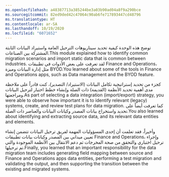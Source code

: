 ```yaml
---
ms.openlocfilehash: a48387713a385244be3a03b90ad04a8f9a290bce
ms.sourcegitcommit: 82ed9ded42c47064c90ab6fe717893447cd48796
ms.translationtype: HT
ms.contentlocale: ar-SA
ms.lasthandoff: 10/19/2020
ms.locfileid: "6071652"
---
```

<span data-ttu-id="4ba2b-101">توضح هذه الوحدة كيفية تحديد سيناريوهات الترحيل العامة واستيراد البيانات الثابتة المشتركة بين الصناعات.</span><span class="sxs-lookup"><span data-stu-id="4ba2b-101">This module explained how to identify common migration scenarios and import static data that is common between industries.</span></span> <span data-ttu-id="4ba2b-102">لقد تعرفت على بعض الأدوات في تطبيقات Finance and Operations، مثل إدارة البيانات وميزة BYOD.</span><span class="sxs-lookup"><span data-stu-id="4ba2b-102">You learned about some of the tools in Finance and Operations apps, such as Data management and the BYOD feature.</span></span>

<span data-ttu-id="4ba2b-103">كجزء من تحديد إستراتيجية تكامل البيانات (الاستيراد/ التصدير)، كنت قادراً على ملاحظة مدى أهمية تحديد الأنظمة (القديمة) ذات الصلة وإنشاء خطط اختبار لترحيل البيانات ومراجعتها.</span><span class="sxs-lookup"><span data-stu-id="4ba2b-103">As part of selecting a data integration (import/export) strategy, you were able to observe how important it is to identify relevant (legacy) systems, create, and review test plans for data migration.</span></span> <span data-ttu-id="4ba2b-104">كما تعرفت أيضاً على تحديد واستخراج بيانات المصدر وكيانات البيانات والعناصر ذات الصلة.</span><span class="sxs-lookup"><span data-stu-id="4ba2b-104">You also learned about identifying and extracting source data, and its relevant data entities and elements.</span></span>

<span data-ttu-id="4ba2b-105">وأخيراً، فقد تعلمت أن إحدى المسؤوليات المهمة لفريق ترحيل البيانات تتضمن إنشاء تعيين ميداني بين المصدر وكيانات بيانات تطبيقات Finance and Operations، وإجراء ترحيل اختباري والتحقق من صحة المخرجات ثم دعم الانتقال بين الأنظمة الموجودة والتي تم ترحيلها.</span><span class="sxs-lookup"><span data-stu-id="4ba2b-105">Finally, you learned that an important responsibility for the data migration team includes generating field mapping between source and Finance and Operations apps data entities, performing a test migration and validating the output, and then supporting the transition between the existing and migrated systems.</span></span>  
